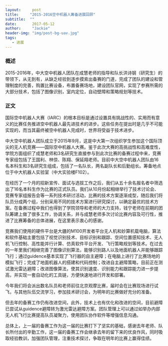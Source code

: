 ```yaml
---
layout:     post
title:     "2015-2016空中机器人筹备进展回顾"
subtitle:  ""
date:       2017-05-12
author:     "Jackie"
header-img: "img/post-bg-uav.jpg"
tags:
   - 进展
---
```


### 概述

2015-2016年，中大空中机器人团队在成慧老师的指导和队长洪诗钢（研究生）的带领下，从无到有，从缺乏经验到逐步摸索出备赛的门道，完成了团队的建设和管理制度的完善，购置比赛设备，布置备赛场地，建设团队官网，实现了参赛所需的大部分技术，包括了图像识别，室内定位，自动壁障和策略规划等技术。


### 正文

国际空中机器人大赛（IARC）的根本目标是通过设置具有挑战性的、实用而有意义的比赛任务推进空中机器人最先进技术的进步。这些任务在提出时是几乎不可能实现的，而当其最终被空中机器人完成时，世界将受益于技术进步。

中大空中机器人团队成立于2015年9月，这是中大第一次组织学生参加这个国际顶尖的无人机竞赛——国际空中机器人大赛。鉴于此次大赛的高挑战性和高难度性，学院方面组织了成慧老师和3名研究生直接参与到此次比赛的备赛过程中来，竞赛专家组包括了王国利、林倞、陈翔、保延翔老师。目前中大空中机器人团队由16名本科生和3名研究生组成，包括了一名队长，两名副队长和后勤组长。筹备地点位于中大机器人实验室（中大实验楼F102）。

在经历了一个月的招新宣传、面试与选拔工作之后，我们从五十余名报名者中筛选出了16名本科生作为比赛的正式队员。我们从10月份起相继举行了技术讨论会、竞赛专家组报告会等一系列技术研讨活动，比赛的技术方案逐渐成型，随后我们将队员分成两个组，分别采用不同的技术方案进行研究探讨，以确定最优的技术方案。在备赛过程中我们也得到了学院领导和老师的大力支持，钱宁老师在前期的团队筹建上做了很多工作，协调关系，并与成慧老师多次讨论比赛内容及可行性，推进了比赛筹备的总体进展，在这里表示衷心的感谢。

竞赛我们使用的硬件平台是大疆的M100开发者平台无人机和妙算机载电脑，算法和软件基础主要包括了视觉识别技术、目标识别和跟踪、空间位置感知技术、无人机飞行控制、高性能并行计算、仿真软件平台开发、飞行策略规划等技术。在过去的一年里我们相继完善了图像识别算法，能够识别路人以及地面机器人并能够跟踪飞行；通过guidence基本实现了飞行器的自主避障；在电脑上进行了比赛场地的模拟飞行；完成了地面机器人的搭建和代码控制；改进自主避障策略，目前正在测试激光雷达避障；改进图像算法，使其识别速度、识别能力和跟踪能力进一步提高，并实现一套自动化的工具链，方便快速地进行开发和部署。

今年我们将会派出数名队员和老师前往北京观摩比赛，届时会在比赛现场进行试飞，与其他队伍交流学习，参加技术研讨会，为明年的比赛做好充分的准备。

但去年的备赛工作仍有改进空间，此外，技术上也有优化和改进的空间，目前避障已尝试从guidence避障转为激光雷达避障方案。团队管理上可以通过如举办内部无人机飞行比赛提高队员凝聚力，使用团队协作软件等增强信息沟通。

总体上，上一届的备赛工作为这一届的比赛打下了坚实的基础，感谢去年老师、队长所付出的辛勤工作，这一届的备赛工作会继承去年的留下来的优良作风，同时吸取经验教训，加强团队管理，注重技术探讨，争取在明年的比赛上赢得佳绩。
